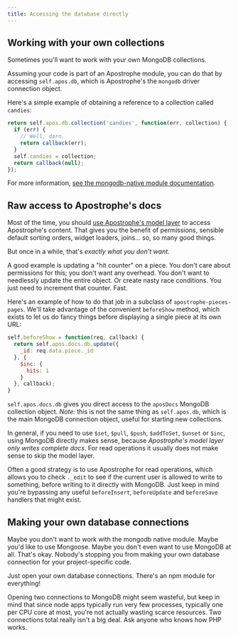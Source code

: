 ```yaml
---
title: Accessing the database directly
---
```


## Working with your own collections

Sometimes you'll want to work with your own MongoDB collections.

Assuming your code is part of an Apostrophe module, you can do that by accessing `self.apos.db`, which is Apostrophe's the `mongodb` driver connection object.

Here's a simple example of obtaining a reference to a collection called `candies`:

```javascript
return self.apos.db.collection('candies', function(err, collection) {
  if (err) {
    // Well, darn.
    return callback(err);
  }
  self.candies = collection;
  return callback(null);
});
```

For more information, [see the mongodb-native module documentation](http://mongodb.github.io/node-mongodb-native/).

## Raw access to Apostrophe's docs

Most of the time, you should [use Apostrophe's model layer](model-layer.html) to access Apostrophe's content. That gives you the benefit of permissions, sensible default sorting orders, widget loaders, joins... so, so many good things.

But once in a while, that's *exactly what you don't want.*

A good example is updating a "hit counter" on a piece. You don't care about permissions for this; you don't want any overhead. You don't want to needlessly update the entire object. Or create nasty race conditions. You just need to increment that counter. Fast.

Here's an example of how to do that job in a subclass of `apostrophe-pieces-pages`. We'll take advantage of the convenient `beforeShow` method, which exists to let us do fancy things before displaying a single piece at its own URL:

```javascript
self.beforeShow = function(req, callback) {
  return self.apos.docs.db.update({
    _id: req.data.piece._id
  }, {
    $inc: {
      hits: 1
    }
  }, callback);
}
```

`self.apos.docs.db` gives you direct access to the `aposDocs` MongoDB collection object. *Note:* this is not the same thing as `self.apos.db`, which is the main MongoDB connection object, useful for starting new collections.

In general, if you need to use `$set`, `$pull`, `$push`, `$addToSet`, `$unset` or `$inc`, using MongoDB directly makes sense, because *Apostrophe's model layer only writes complete docs*. For read operations it usually does not make sense to skip the model layer.

Often a good strategy is to use Apostrophe for read operations, which allows you to check `._edit` to see if the current user is allowed to write to something, before writing to it directly with MongoDB. Just keep in mind you're bypassing any useful `beforeInsert`, `beforeUpdate` and `beforeSave` handlers that might exist.

## Making your own database connections

Maybe you don't want to work with the mongodb native module. Maybe you'd like to use Mongoose. Maybe you don't even want to use MongoDB at all. That's okay. Nobody's stopping you from making your own database connection for your project-specific code.

Just open your own database connections. There's an npm module for everything!

Opening two connections to MongoDB might seem wasteful, but keep in mind that since node apps typically run very few processes, typically one per CPU core at most, you're not actually wasting scarce resources. Two connections total really isn't a big deal. Ask anyone who knows how PHP works.




